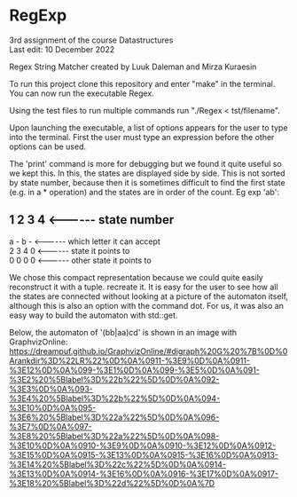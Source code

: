 # RegExp
3rd assignment of the course Datastructures  
Last edit: 10 December 2022  

Regex String Matcher created by Luuk Daleman and Mirza Kuraesin  

To run this project clone this repository and enter "make" in the terminal. You can now run the executable Regex.  

Using the test files to run multiple commands run "./Regex < tst/filename". 

Upon launching the executable, a list of options appears for the user to type into the terminal.
First the user must type an expression before the other options can be used.

The 'print' command is more for debugging but we found it quite useful so we kept this.
In this, the states are displayed side by side. This is not sorted by state number, 
because then it is sometimes difficult to find the first state (e.g. in a * operation) and the states are in order of the count.
Eg exp 'ab':  

1 2 3 4 <------ state number     
------------       
a - b - <------ which letter it can accept  
2 3 4 0 <------ state it points to  
0 0 0 0 <------ other state it points to  

We chose this compact representation because we could quite easily reconstruct it with a tuple. 
recreate it. It is easy for the user to see how all the states are connected without
looking at a picture of the automaton itself, although this is also an option with the command dot.
For us, it was also an easy way to build the automaton with std::get.

Below, the automaton of '(bb|aa)*c*d' is shown in an image with GraphvizOnline:
https://dreampuf.github.io/GraphvizOnline/#digraph%20G%20%7B%0D%0Arankdir%3D%22LR%22%0D%0A%0911-%3E9%0D%0A%0911-%3E12%0D%0A%099-%3E1%0D%0A%099-%3E5%0D%0A%091-%3E2%20%5Blabel%3D%22b%22%5D%0D%0A%092-%3E3%0D%0A%093-%3E4%20%5Blabel%3D%22b%22%5D%0D%0A%094-%3E10%0D%0A%095-%3E6%20%5Blabel%3D%22a%22%5D%0D%0A%096-%3E7%0D%0A%097-%3E8%20%5Blabel%3D%22a%22%5D%0D%0A%098-%3E10%0D%0A%0910-%3E9%0D%0A%0910-%3E12%0D%0A%0912-%3E15%0D%0A%0915-%3E13%0D%0A%0915-%3E16%0D%0A%0913-%3E14%20%5Blabel%3D%22c%22%5D%0D%0A%0914-%3E13%0D%0A%0914-%3E16%0D%0A%0916-%3E17%0D%0A%0917-%3E18%20%5Blabel%3D%22d%22%5D%0D%0A%7D
